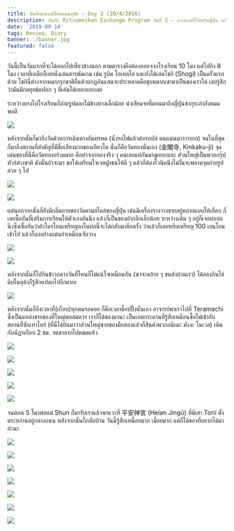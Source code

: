 ```yaml
---
title: บันทึกแลกเปลี่ยนแดนอุทัย — Day 3 (20/4/2016)
description: บันทึก Ritsumeikan Exchange Program วันที่ 2 — แกงกะหรี่ไทยกับญี่ปุ่น อะไรอร่อยกว่ากันนะ?
date: '2019-09-14'
tags: Review, Diary
banner: ./banner.jpg
featured: false
---
```


วันนี้เป็นวันแรกที่จะได้ออกไปเที่ยวข้างนอก ตามตารางคือต้องออกจากโรงเรียน 10 โมง แต่ไปถึง 8 โมง เวลาที่เหลือก็เลยนั่งเล่นสารพัดเกม เช่น รูบิค โอเทลโล่ และยังได้เล่นโชกิ (Shogi) เป็นครั้งแรกด้วย โชกินี่ต่างจากหมากรุกชาติอื่นด้วยกฎอันแสนจะประหลาดคือชุบหมากเขามาเป็นของเราได้ เลยรู้สึกว่ามันมีกลยุทธ์แปลก ๆ ที่เล่นได้เยอะแยะเลย

ระหว่างทางไปโรงเรียนก็ถ่ายรูปดอกไม้ข้างทางเล็กน้อย น่าเสียดายที่ตอนมาถึงญี่ปุ่นซากุระกำลังหมดพอดี

![](13062859_1357407997643424_7809149723020659420_o.jpg)

หลังจากนั้นก็มาถึงวัดด้วยการเดินทางอันทรหด (นั่งรถไฟแล้วต่อรถบัส คนแน่นมาาาาากก) จนในที่สุดก็มาถึงสถานที่สำคัญที่มีชื่อเสียงมากของเกียวโต นั่นก็คือวัดทองนั่นเอง (金閣寺, Kinkaku-ji) จุดเด่นของที่นี่คือวัดทองอร่ามมาก คือทำจากทองจริง ๆ คนเลยแห่กันมาดูเยอะแยะ ส่วนใหญ่เป็นพวกกรุ๊ปทัวร์ต่างชาติ ดังนั้นถ้าจะมา ขอให้เตรียมใจเจอฝูงชนให้ดี ๆ แล้วก็ต้องไวนิดนึงไม่งั้นจะพลาดจุดถ่ายรูปสวย ๆ ไป 

![](13071706_1357408087643415_7934748748462615261_o.jpg)

![](13041096_1357408117643412_1521716434049168645_o.jpg)

แต่นอกจากนั้นก็ยังมีกลิ่นอายของวัดตามสไตล์ของญี่ปุ่น เช่นมีเครื่องรางวางขายอยู่หลายแบบให้เลือก ก็เลยซื้ออันที่เสริมการเรียนให้ตัวเองอันนึง แล้วก็เป็นของฝากอีกเล็กน้อย ระหว่างเดิน ๆ อยู่ก็เจอบ่อบ่อนึงซึ่งเชื่อกันว่าถ้าใครโยนเหรียญลงในบ่อนี้จะได้กลับมาอีกครั้ง ว่าแล้วก็เลยหยิบเหรียญ 100 เยนโยนเข้าไป แล้วก็ลงอย่างแม่นยำเหมือนจับวาง

![](13047787_1357408277643396_5157371395877952050_o.jpg)

![](13055718_1357408314310059_2449008319576052184_o.jpg)

หลังจากนั้นก็ไปกินข้าวกลางวันที่ไหนก็ไม่แน่ใจเหมือนกัน (น่าจะคล้าย ๆ ขนส่งบ้านเรา) ได้ลองกินไข่ดิบในอุด้งก็รู้สึกแปลกไปอีกแบบ

![](11223560_1357408357643388_4567373808605271045_o.jpg)

หลังจากนั้นก็ถึงเวลาที่(เกือบ)ทุกคนรอคอย ก็คือเวลาช็อปปิ้งนั่นเอง อาจารย์พาเราไปที่ Teramachi ซึ่งเป็นแหล่งขายของที่ใหญ่พอสมควร เราก็ได้ของมานะ เป็นเกมกระดานที่รู้สึกเหมือนซื้อไม่เข้ากับสถานที่ซักเท่าไหร่ (ที่นี่ได้ยินมาว่าส่วนใหญ่ขายของมือสองแล้วก็สินค้าพวกอนิเมะ มังงะ โนเวล) เดินกับฉัฏรเกือบ 2 ชม. จนขาลากไปหมดแล้ว 

![](12998267_1357408620976695_7498861410941717746_o.jpg)

![](13029727_1357408377643386_2520551075245895814_o.jpg)

![](13055029_1357408684310022_7396714143592418693_o.jpg)

![](13007197_1357408664310024_3101327949658396604_n.jpg)

![](12993543_1357408740976683_4381362403836949312_n.jpg)

จนตอน 5 โมงพ่อแม่ Shun ก็มารับเราแล้วพาแวะที่ 平安神宮 (Heian Jingū) ที่มีเสา Torii ตั้งตระหง่านอยู่กลางถนน หลังจากนั้นก็กลับบ้าน วันนี้รู้สึกเหนื่อยมาก เมื่อยมาก แต่ก็ได้ของที่อยากได้มาล่ะนะ

![](Heian-Shrine.jpg)

![](12983227_1357408764310014_420213544616871210_o.jpg)

![](13029415_1357408827643341_5706776416709118902_o.jpg)

![](13055922_1357408824310008_8833086740703835434_o.jpg)

![](13071869_1357408900976667_1792941361679699492_o.jpg)

![](12998423_1357409087643315_6392484343358958412_o.jpg)

![](13055226_1357408910976666_4156812065729102195_o.jpg)
